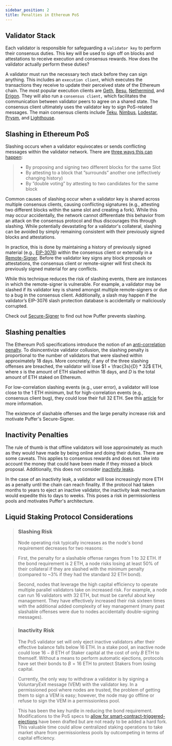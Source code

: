 ```yaml
---
sidebar_position: 2
title: Penalties in Ethereum PoS
---
```


## Validator Stack
Each validator is responsible for safeguarding a `validator key` to perform their consensus duties. This key will be used to sign off on blocks and attestations to receive execution and consensus rewards. How does the validator actually perform these duties?

A validator must run the necessary tech stack before they can sign anything. This includes an `execution client`, which executes the transactions they receive to update their perceived state of the Ethereum chain. The most popular execution clients are [Geth](https://github.com/ethereum/go-ethereum), [Besu](https://github.com/hyperledger/besu), [Nethermind](https://github.com/NethermindEth/nethermind), and [Erigon](https://github.com/ledgerwatch/erigon). They will also run a `consensus client,` which facilitates the communication between validator peers to agree on a shared state. The consensus client ultimately uses the validator key to sign PoS-related messages. The main consensus clients include [Teku](https://github.com/ConsenSys/teku), [Nimbus](https://github.com/status-im/nimbus-eth2/), [Lodestar](https://github.com/ChainSafe/lodestar), [Prysm](https://github.com/prysmaticlabs/prysm/), and [Lighthouse](https://github.com/sigp/lighthouse).


## Slashing in Ethereum PoS
Slashing occurs when a validator equivocates or sends conflicting messages within the validator network. There are [three ways this can happen](https://ethereum.org/en/developers/docs/consensus-mechanisms/pos/rewards-and-penalties/):
 
> - By proposing and signing two different blocks for the same Slot
> - By attesting to a block that ”surrounds” another one (effectively changing history)
> - By ”double voting” by attesting to two candidates for the same block

Common causes of slashing occur when a validator key is shared across multiple consensus clients, causing conflicting signatures (e.g., attesting two different blocks within the same slot and creating a fork). While this may occur accidentally, the network cannot differentiate this behavior from an attack on the consensus protocol and thus discourages this through slashing. While potentially devastating for a validator's collateral, slashing can be avoided by simply remaining consistent with their previously signed blocks and attestations.

In practice, this is done by maintaining a history of previously signed material (e.g., [EIP-3076](https://eips.ethereum.org/EIPS/eip-3076)) within the consensus client or externally in a [Remote-Signer](https://github.com/ConsenSys/web3signer). Before the validator key signs any block proposals or attestations, the consensus client or remote-signer will first check its previously signed material for any conflicts. 

While this technique reduces the risk of slashing events, there are instances in which the remote-signer is vulnerable. For example, a validator may be slashed if its validator key is shared amongst multiple remote-signers or due to a bug in the consensus client. Additionally, a slash may happen if the validator’s EIP-3076 slash protection database is accidentally or maliciously corrupted.

Check out [Secure-Signer](tech/securesigner.md) to find out how Puffer prevents slashing.


## Slashing penalties
The Ethereum PoS specifications introduce the notion of an [anti-correlation penalty](https://github.com/ethereum/annotated-spec/blob/master/phase0/beacon-chain.md#aside-anti-correlation-penalties-in-eth2). To disincentivize validator collusion, the slashing penalty is proportional to the number of validators that were slashed within approximately 18 days. More concretely, if any of the three slashing offenses are breached, the validator will lose $1 + \frac{3s}{D} * 32$ ETH, where $s$ is the amount of ETH slashed within 18 days, and $D$ is the total amount of ETH staked on Ethereum. 

For low-correlation slashing events (e.g., user error), a validator will lose close to the 1 ETH minimum, but for high-correlation events (e.g., consensus client bug), they could lose their full 32 ETH. See this [article](https://dankradfeist.de/ethereum/2022/03/24/run-the-majority-client-at-your-own-peril.html) for more information.

The existence of slashable offenses and the large penalty increase risk and motivate Puffer's Secure-Signer.

## Inactivity Penalties
The rule of thumb is that offline validators will lose approximately as much as they would have made by being online and doing their duties. There are some caveats. This applies to consensus rewards and does not take into account the money that could have been made if they missed a block proposal. Additionally, this does not consider [inactivity leaks](https://github.com/ethereum/annotated-spec/blob/master/phase0/beacon-chain.md#rewards-and-penalties).

In the case of an inactivity leak, a validator will lose increasingly more ETH as a penalty until the chain can reach finality. If the protocol had taken months to years to eject an inactive validator, the inactivity leak mechanism would expedite this to days to weeks. This poses a risk in permissionless pools and motivates Puffer's architecture.


## Liquid Staking Protocol Considerations

> ### Slashing Risk
>
> Node operating risk typically increases as the node's bond requirement decreases for two reasons:

> First, the penalty for a slashable offense ranges from 1 to 32 ETH. If the bond requirement is 2 ETH, a node risks losing at least 50% of their collateral if they are slashed with the minimum penalty (compared to ~3% if they had the standard 32 ETH bond).

> Second, nodes that leverage the high capital efficiency to operate multiple parallel validators take on increased risk. For example, a node can run 16 validators with 32 ETH, but must be careful about key management. They have effectively increased their risk sixteen times with the additional added complexity of key management (many past slashable offenses were due to nodes accidentally double-signing messages).

> ### Inactivity Risk
>
> The PoS validator set will only eject inactive validators after their effective balance falls below 16 ETH. In a stake pool, an inactive node could lose $16 - B$ ETH of Staker capital at the cost of only $B$ ETH to themself. Without a means to perform automatic ejections, protocols have set their bonds to $B=16$ ETH to protect Stakers from losing capital.

> Currently, the only way to withdraw a validator is by signing a VoluntaryExit message (VEM) with the validator key. In a permissioned pool where nodes are trusted, the problem of getting them to sign a VEM is easy; however, the node may go offline or refuse to sign the VEM in a permissionless pool.

> This has been the key hurdle in reducing the bond requirement. Modifications to the PoS specs to [allow for smart-contract-triggered-ejections](https://github.com/ethereum/EIPs/pull/7002) have been drafted but are not ready to be added a hard fork. This valuable time could allow centralized staking operations to take market share from permissionless pools by outcompeting in terms of capital efficiency.